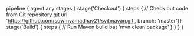 pipeline {
    agent any
    stages {
        stage('Checkout') { 
                steps {
            // Check out code from Git repository
                    git url: 'https://github.com/sowmyamadhav21/svitmavan.git', branch: 'master'}}
        stage('Build') {
            steps 
                {
// Run Maven build
                bat 'mvn clean package'
            }
        }
    }
}
